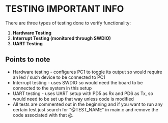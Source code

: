 # TESTING IMPORTANT INFO
There are three types of testing done to verify functionality:
1. **Hardware Testing** 
2. **Interrupt Testing (monitored through SWDIO)**
3. **UART Testing** 

## Points to note
- Hardware testing - configures PC1 to toggle its output so would require an led / such device to be connected to PC1
- Interrupt testing - uses SWDIO so would need the board to be connected to the system in this setup
- UART testing - uses UART setup with PD5 as Rx and PD6 as Tx, so would need to be set up that way unless code is modified
- All tests are commented out in the beginning and if you want to run any certain test just search for "@TEST_NAME" in main.c and remove the code associated with that @. 